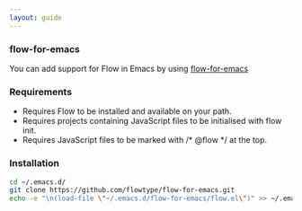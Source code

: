 ```yaml
---
layout: guide
---
```


### flow-for-emacs <a class="toc" id="toc-flow-for-emacs" href="#toc-flow-for-emacs"></a>

You can add support for Flow in Emacs by using [flow-for-emacs](https://github.com/flowtype/flow-for-emacs)

### Requirements <a class="toc" id="toc-emacs-requirements" href="#toc-emacs-requirements"></a>

* Requires Flow to be installed and available on your path.
* Requires projects containing JavaScript files to be initialised with flow init.
* Requires JavaScript files to be marked with /* @flow */ at the top.

### Installation <a class="toc" id="toc-emacs-installation" href="#toc-emacs-installation"></a>

```sh
cd ~/.emacs.d/
git clone https://github.com/flowtype/flow-for-emacs.git
echo -e "\n(load-file \"~/.emacs.d/flow-for-emacs/flow.el\")" >> ~/.emacs
```